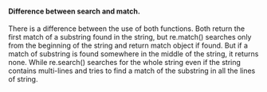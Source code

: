 #### Difference between search and match.

There is a difference between the use of both functions. Both return the first match of a substring found in the string, but re.match() searches only from the beginning of the string and return match object if found. But if a match of substring is found somewhere in the middle of the string, it returns none. 
While re.search() searches for the whole string even if the string contains multi-lines and tries to find a match of the substring in all the lines of string.
 